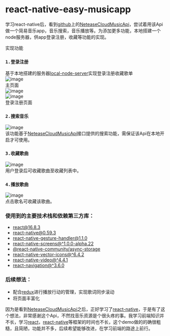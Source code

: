 # react-native-easy-musicapp
学习react-native后，看到[github](https://github.com)上的[NeteaseCloudMusicApi](https://github.com/Binaryify/NeteaseCloudMusicApi)，尝试着用该Api做一个简易音乐app，音乐搜索，音乐播放等。为添加更多功能，本地搭建一个node服务器，供app登录注册，收藏等功能的实现。

实现功能  
### `1.登录注册`  
基于本地搭建的服务器[local-node-server](https://github.com/zhuhuying/local-node-server)实现登录注册收藏歌单  
![image](https://github.com/zhuhuying/my_resource/blob/master/images/mainscreen.jpg)  
主页面  
![image](https://github.com/zhuhuying/my_resource/blob/master/images/login.jpg)  
![image](https://github.com/zhuhuying/my_resource/blob/master/images/register.jpg)  
登录注册页面  

### `2.搜索音乐`  
![image](https://github.com/zhuhuying/my_resource/blob/master/images/search.jpg)  
该功能基于[NeteaseCloudMusicApi](https://github.com/Binaryify/NeteaseCloudMusicApi)接口提供的搜索功能，需保证该Api在本地开启才可使用。  

### `3.收藏歌曲`  
![image](https://github.com/zhuhuying/my_resource/blob/master/images/collect.jpg)  
用户登录后可收藏歌曲至收藏列表中。  

### `4.播放歌曲`  
![image](https://github.com/zhuhuying/my_resource/blob/master/images/musicplayer.jpg)  
点击歌名可收藏该歌曲。 

### 使用到的主要技术栈和依赖第三方库：  

* [react@16.8.3](https://github.com/facebook/react)  
* [react-native@0.59.3](https://github.com/facebook/react-native)  
* [react-native-gesture-handler@1.1.0](https://github.com/kmagiera/react-native-gesture-handler)  
* [react-native-screens@^1.0.0-alpha.22](https://github.com/kmagiera/react-native-screens)  
* [@react-native-community/async-storage](https://github.com/react-native-community/async-storage)  
* [react-native-vector-icons@^6.4.2](https://github.com/oblador/react-native-vector-icons)  
* [react-native-video@^4.4.1](https://github.com/react-native-community/react-native-video)  
* [react-navigation@^3.6.0](https://github.com/react-navigation/react-navigation)  

### 后续想法：  
* 配合[redux](https://github.com/reduxjs/redux)进行播放行动的管理，实现歌词同步滚动  
* 将页面丰富化

因为是看到[NeteaseCloudMusicApi](https://github.com/Binaryify/NeteaseCloudMusicApi)之后，正好学习了[react-native](https://github.com/facebook/react-native)，于是有了这个想法，非常感谢这个Api，不然找音乐资源是个很头疼的事。我学习前端知识并不长，学习[react](https://github.com/facebook/react)，[react-native](https://github.com/facebook/react-native)等框架的时间也不长，这个demo做的的确很粗糙，且简陋，功能并不多，后续希望能够改进，在学习前端的路途上前行。






